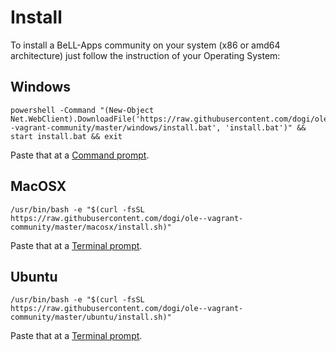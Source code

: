 # Install

To install a BeLL-Apps community on your system (x86 or amd64 architecture) just follow the instruction of your Operating System:

## Windows

```
powershell -Command "(New-Object Net.WebClient).DownloadFile('https://raw.githubusercontent.com/dogi/ole--vagrant-community/master/windows/install.bat', 'install.bat')" && start install.bat && exit
```
Paste that at a [Command prompt](http://www.howtogeek.com/235101/10-ways-to-open-the-command-prompt-in-windows-10/).

## MacOSX

```
/usr/bin/bash -e "$(curl -fsSL https://raw.githubusercontent.com/dogi/ole--vagrant-community/master/macosx/install.sh)"
```
Paste that at a [Terminal prompt](http://blog.teamtreehouse.com/introduction-to-the-mac-os-x-command-line).

## Ubuntu

```
/usr/bin/bash -e "$(curl -fsSL https://raw.githubusercontent.com/dogi/ole--vagrant-community/master/ubuntu/install.sh)"
```
Paste that at a [Terminal prompt](http://askubuntu.com/questions/183775/how-do-i-open-a-terminal).
